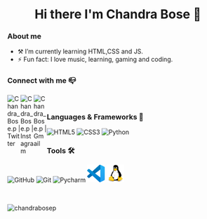 
<h1 align="center">Hi there I'm Chandra Bose 👋</h1>

### About me

-  ⚒ I’m currently learning HTML,CSS and JS.
- ⚡ Fun fact: I love music, learning, gaming and coding.

### Connect with me 📪 

  <a href="https://twitter.com/Chandra_Bose31">
    <img align="left" alt="Chandra_Bose.p | Twitter" width="30px" src="https://github.com/TheDudeThatCode/TheDudeThatCode/blob/master/Assets/Twitter.svg" />
  </a>
  <a href="https://www.instagram.com/chandra_bose.p/">
    <img align="left" alt="Chandra_Bose.p | Instagram" width="30px" src="https://github.com/TheDudeThatCode/TheDudeThatCode/blob/master/Assets/Instagram.svg" />
  </a>
  <a href="mailto:chandrabosep3112@gmail.com">
    <img align="left" alt="Chandra_Bose.p | Gmail" width="30px" src="https://github.com/TheDudeThatCode/TheDudeThatCode/blob/master/Assets/Gmail.svg" />
  </a>
<br />

<h3 align="left">Languages & Frameworks 🚧</h3>

<p align="left"> 
  
![HTML5](https://icongr.am/devicon/html5-original.svg?size=50&color=currentColor)  ![CSS3](https://icongr.am/devicon/css3-original.svg?size=50&color=currentColor) 
![Python](https://icongr.am/devicon/python-original.svg?size=50&color=currentColor)
  
  
  
</p>
<h3 align="left">Tools 🛠</h3>


![GitHub](https://icongr.am/devicon/github-original.svg?size=50&color=currentColor)
![Git](https://icongr.am/devicon/git-original.svg?size=50&color=currentColor)
![Pycharm](https://icongr.am/devicon/pycharm-plain-wordmark.svg?size=50&color=currentColor)
<img src="https://raw.githubusercontent.com/github/explore/80688e429a7d4ef2fca1e82350fe8e3517d3494d/topics/visual-studio-code/visual-studio-code.png" alt="vscode" width="40" height="40"/>    <img src="https://raw.githubusercontent.com/devicons/devicon/master/icons/linux/linux-original.svg" alt="linux" width="40" height="40"/> 

<br />


<p><img align="center" src="https://github-readme-stats.vercel.app/api/top-langs?username=chandrabosep&show_icons=true&locale=en&layout=compact" alt="chandrabosep" /></p>


